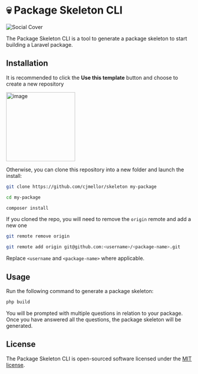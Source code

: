# 💀 Package Skeleton CLI

![Social Cover](https://github.com/cjmellor/skeleton/assets/1848476/ba82d059-9989-43c2-a1a2-d0970c576809)

The Package Skeleton CLI is a tool to generate a package skeleton to start building a Laravel package.

## Installation

It is recommended to click the **Use this template** button and choose to create a new repository

<img width="187" alt="image" src="https://github.com/cjmellor/skeleton/assets/1848476/7aed2752-c27a-4e9b-9e8b-8e86b4c800af">

Otherwise, you can clone this repository into a new folder and launch the install:

```bash
git clone https://github.com/cjmellor/skeleton my-package

cd my-package

composer install
```

If you cloned the repo, you will need to remove the `origin` remote and add a new one

```bash
git remote remove origin

git remote add origin git@github.com:<username>/<package-name>.git
```

Replace `<username` and `<package-name>` where applicable.

## Usage

Run the following command to generate a package skeleton:

```bash
php build
```

You will be prompted with multiple questions in relation to your package. Once you have answered all the questions, the package skeleton will be generated.

## License

The Package Skeleton CLI is open-sourced software licensed under the [MIT license](https://opensource.org/licenses/MIT).
